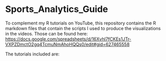 # Sports_Analytics_Guide

To complement my R tutorials on YouTube, this repository contains the R markdown files that contain the scripts I used to produce the visualizations in the videos. Those can be found here: https://docs.google.com/spreadsheets/d/16Xvhl7fCKEs1JTr-VXPZDmctO2gq4TcmuNmAhoHQQs0/edit#gid=627465558

The tutorials included are:
